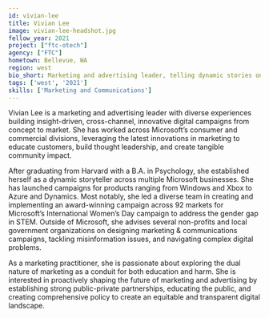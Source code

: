 ```yaml
---
id: vivian-lee
title: Vivian Lee
image: vivian-lee-headshot.jpg
fellow_year: 2021
project: ["ftc-otech"]
agency: ["FTC"]
hometown: Bellevue, WA
region: west
bio_short: Marketing and advertising leader, telling dynamic stories on innovative platforms.
tags: ['west', '2021']
skills: ['Marketing and Communications']
---
```

Vivian Lee is a marketing and advertising leader with diverse experiences building insight-driven, cross-channel, innovative digital campaigns from concept to market. She has worked across Microsoft’s consumer and commercial divisions, leveraging the latest innovations in marketing to educate customers, build thought leadership, and create tangible community impact.

After graduating from Harvard with a B.A. in Psychology, she established herself as a dynamic storyteller across multiple Microsoft businesses. She has launched campaigns for products ranging from Windows and Xbox to Azure and Dynamics. Most notably, she led a diverse team in creating and implementing an award-winning campaign across 92 markets for Microsoft’s International Women’s Day campaign to address the gender gap in STEM. Outside of Microsoft, she advises several non-profits and local government organizations on designing marketing & communications campaigns, tackling misinformation issues, and navigating complex digital problems.

As a marketing practitioner, she is passionate about exploring the dual nature of marketing as a conduit for both education and harm. She is interested in proactively shaping the future of marketing and advertising by establishing strong public-private partnerships, educating the public, and creating comprehensive policy to create an equitable and transparent digital landscape.
